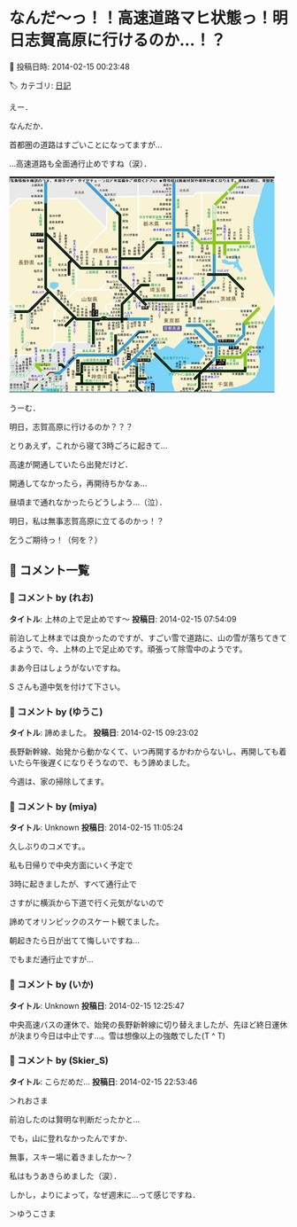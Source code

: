 # なんだ～っ！！高速道路マヒ状態っ！明日志賀高原に行けるのか…！？

📅 投稿日時: 2014-02-15 00:23:48

🏷️ カテゴリ: [日記](cc4b5682fb7b8b144980957a978653fb0.md)

えー．


なんだか．


首都圏の道路はすごいことになってますが…





…高速道路も全面通行止めですね（涙）．




![3a788fac987bb5994912195005af2502.jpg](images/3a788fac987bb5994912195005af2502.jpg)







うーむ．


明日，志賀高原に行けるのか？？？





とりあえず，これから寝て3時ごろに起きて…


高速が開通していたら出発だけど．





開通してなかったら，再開待ちかなぁ…


昼頃まで通れなかったらどうしよう…（泣）．





明日，私は無事志賀高原に立てるのかっ！？


乞うご期待っ！（何を？）

## 💬 コメント一覧

### 💬 コメント by (れお)
**タイトル**: 上林の上で足止めです～
**投稿日**: 2014-02-15 07:54:09

前泊して上林までは良かったのですが、すごい雪で道路に、山の雪が落ちてきてるようで、今、上林の上で足止めです。頑張って除雪中のようです。

まあ今日はしょうがないですね。

S さんも道中気を付けて下さい。

### 💬 コメント by (ゆうこ)
**タイトル**: 諦めました。
**投稿日**: 2014-02-15 09:23:02

長野新幹線、始発から動かなくて、いつ再開するかわからないし、再開しても着いたら午後遅くになりそうなので、もう諦めました。

今週は、家の掃除してます。

### 💬 コメント by (miya)
**タイトル**: Unknown
**投稿日**: 2014-02-15 11:05:24

久しぶりのコメです。。

私も日帰りで中央方面にいく予定で

3時に起きましたが、すべて通行止で

さすがに横浜から下道で行く元気がないので

諦めてオリンピックのスケート観てました。



朝起きたら日が出てて悔しいですね...

でもまだ通行止ですが...

### 💬 コメント by (いか)
**タイトル**: Unknown
**投稿日**: 2014-02-15 12:25:47

中央高速バスの運休で、始発の長野新幹線に切り替えましたが、先ほど終日運休が決まり今日は中止です…。雪は想像以上の強敵でした(T ^ T)

### 💬 コメント by (Skier_S)
**タイトル**: こらだめだ…
**投稿日**: 2014-02-15 22:53:46

＞れおさま

前泊したのは賢明な判断だったかと…

でも，山に登れなかったんですか．

無事，スキー場に着きましたか～？

私はもうあきらめました（涙）．

しかし，よりによって，なぜ週末に…って感じですね．



＞ゆうこさま


